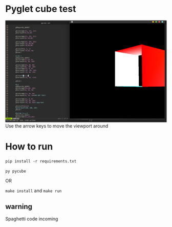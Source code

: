 # Pyglet cube test
![img](imgs/preview.png)
Use the arrow keys to move the viewport around
# How to run

`pip install -r requirements.txt`

`py pycube`

OR

`make install` and `make run`

## warning

Spaghetti code incoming
